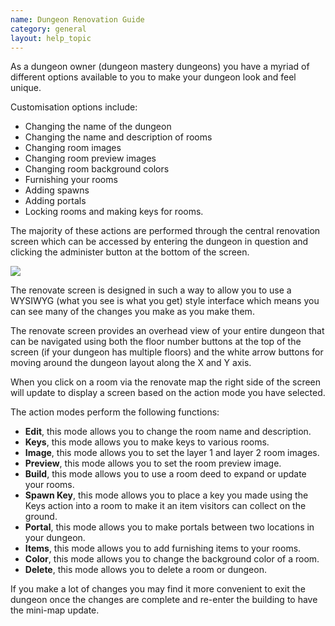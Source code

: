 ```yaml
---
name: Dungeon Renovation Guide
category: general
layout: help_topic
---
```

As a dungeon owner (dungeon mastery dungeons) you have a myriad of different options available to you to make your dungeon look and feel unique.

Customisation options include:

*   Changing the name of the dungeon
*   Changing the name and description of rooms
*   Changing room images
*   Changing room preview images
*   Changing room background colors
*   Furnishing your rooms
*   Adding spawns
*   Adding portals
*   Locking rooms and making keys for rooms.

The majority of these actions are performed through the central renovation screen which can be accessed by entering the dungeon in question and clicking the administer button at the bottom of the screen.

[![](https://lohcdn.com/images/t_dungeon.jpg)](https://lohcdn.com/images/dungeon.jpg)

The renovate screen is designed in such a way to allow you to use a WYSIWYG (what you see is what you get) style interface which means you can see many of the changes you make as you make them.

The renovate screen provides an overhead view of your entire dungeon that can be navigated using both the floor number buttons at the top of the screen (if your dungeon has multiple floors) and the white arrow buttons for moving around the dungeon layout along the X and Y axis.

When you click on a room via the renovate map the right side of the screen will update to display a screen based on the action mode you have selected.

The action modes perform the following functions:

*   **Edit**, this mode allows you to change the room name and description.
*   **Keys**, this mode allows you to make keys to various rooms.
*   **Image**, this mode allows you to set the layer 1 and layer 2 room images.
*   **Preview**, this mode allows you to set the room preview image.
*   **Build**, this mode allows you to use a room deed to expand or update your rooms.
*   **Spawn Key**, this mode allows you to place a key you made using the Keys action into a room to make it an item visitors can collect on the ground.
*   **Portal**, this mode allows you to make portals between two locations in your dungeon.
*   **Items**, this mode allows you to add furnishing items to your rooms.
*   **Color**, this mode allows you to change the background color of a room.
*   **Delete**, this mode allows you to delete a room or dungeon.

If you make a lot of changes you may find it more convenient to exit the dungeon once the changes are complete and re-enter the building to have the mini-map update.